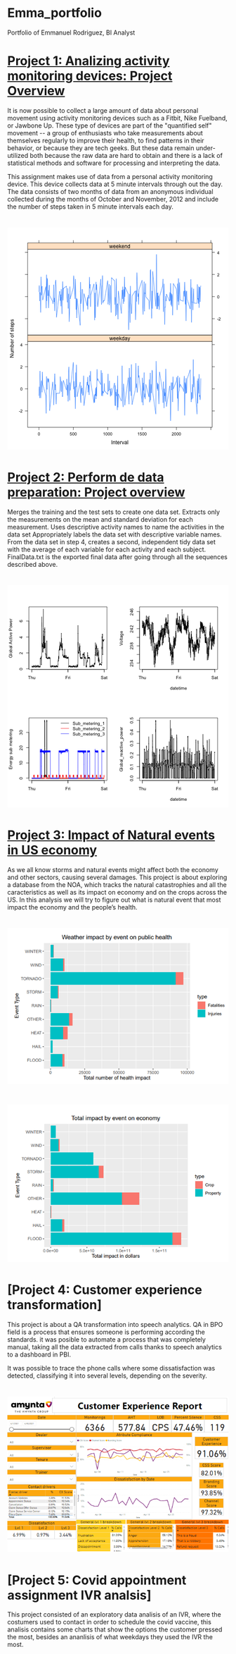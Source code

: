 # Emma_portfolio
Portfolio of Emmanuel Rodriguez, BI Analyst

# [Project 1: Analizing activity monitoring devices: Project Overview](https://github.com/emmarod1996/RepData_PeerAssessment1)
It is now possible to collect a large amount of data about personal movement using activity monitoring devices such as a Fitbit, Nike Fuelband, or Jawbone Up. These type of devices are part of the "quantified self" movement -- a group of enthusiasts who take measurements about themselves regularly to improve their health, to find patterns in their behavior, or because they are tech geeks. But these data remain under-utilized both because the raw data are hard to obtain and there is a lack of statistical methods and software for processing and interpreting the data.

This assignment makes use of data from a personal activity monitoring device. This device collects data at 5 minute intervals through out the day. The data consists of two months of data from an anonymous individual collected during the months of October and November, 2012 and include the number of steps taken in 5 minute intervals each day.

# ![](https://github.com/emmarod1996/Emma_portfolio/blob/main/images/plot_4.png)

# [Project 2: Perform de data preparation: Project overview](https://github.com/emmarod1996/GCD_Project_Course)
Merges the training and the test sets to create one data set.
Extracts only the measurements on the mean and standard deviation for each measurement.
Uses descriptive activity names to name the activities in the data set
Appropriately labels the data set with descriptive variable names.
From the data set in step 4, creates a second, independent tidy data set with the average of each variable for each activity and each subject.
FinalData.txt is the exported final data after going through all the sequences described above.

# ![](https://github.com/emmarod1996/Emma_portfolio/blob/main/images/plot_3.png)

# [Project 3: Impact of Natural events in US economy](https://github.com/emmarod1996/impact_events)
As we all know storms and natural events might affect both the economy and other sectors, causing several
damages.
This project is about exploring a database from the NOA, which tracks the natural catastrophies and all the
caracteristics as well as its impact on economy and on the crops across the US.
In this analysis we will try to figure out what is natural event that most impact the economy and the people’s
health.

# ![](https://github.com/emmarod1996/Emma_portfolio/blob/main/images/Captura.PNG)
# ![](https://github.com/emmarod1996/Emma_portfolio/blob/main/images/Captura2.PNG)

# [Project 4: Customer experience transformation]
This project is about a QA transformation into speech analytics. QA in BPO field is a process that ensures someone is 
performing according the standards. it was posible to automate a process that was completely
manual, taking all the data extracted from calls thanks to speech analytics to a dashboard in PBI.

It was possible to trace the phone calls where some dissatisfaction was detected, classifying it into
several levels, depending on the severity.

# ![](https://github.com/emmarod1996/Emma_portfolio/blob/main/images/Captura3.PNG)

# [Project 5: Covid appointment assignment IVR analsis]
This project consisted of an exploratory data analisis of an IVR, where the costumers used to contact in order to
schedule the covid vaccine, this analisis contains some charts that show the options the customer pressed the most, besides
an ananlisis of what weekdays they used the IVR the most.

